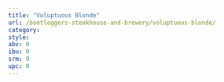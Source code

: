 ```yaml
---
title: "Voluptuous Blonde"
url: /bootleggers-steakhouse-and-brewery/voluptuous-blonde/
category: 
style: 
abv: 0
ibu: 0
srm: 0
upc: 0
---
```


